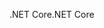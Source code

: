 <span data-ttu-id="4663c-101">.NET Core</span><span class="sxs-lookup"><span data-stu-id="4663c-101">.NET Core</span></span>